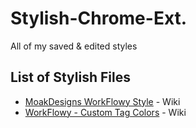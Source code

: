 # Stylish-Chrome-Ext.
All of my saved &amp; edited styles 

## List of Stylish Files

- [MoakDesigns WorkFlowy Style](/MoakDesigns-WorkFlowy.css) - Wiki
- [WorkFlowy - Custom Tag Colors](/WorkFlowy-Custom-Tag-Colors.css) - Wiki
